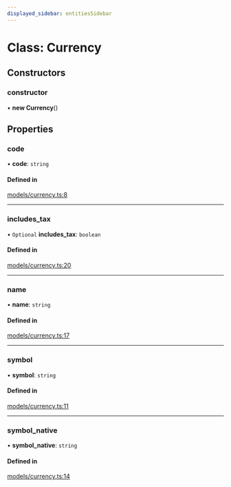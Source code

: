 ```yaml
---
displayed_sidebar: entitiesSidebar
---
```


# Class: Currency

## Constructors

### constructor

• **new Currency**()

## Properties

### code

• **code**: `string`

#### Defined in

[models/currency.ts:8](https://github.com/medusajs/medusa/blob/c4c83c971/packages/medusa/src/models/currency.ts#L8)

___

### includes\_tax

• `Optional` **includes\_tax**: `boolean`

#### Defined in

[models/currency.ts:20](https://github.com/medusajs/medusa/blob/c4c83c971/packages/medusa/src/models/currency.ts#L20)

___

### name

• **name**: `string`

#### Defined in

[models/currency.ts:17](https://github.com/medusajs/medusa/blob/c4c83c971/packages/medusa/src/models/currency.ts#L17)

___

### symbol

• **symbol**: `string`

#### Defined in

[models/currency.ts:11](https://github.com/medusajs/medusa/blob/c4c83c971/packages/medusa/src/models/currency.ts#L11)

___

### symbol\_native

• **symbol\_native**: `string`

#### Defined in

[models/currency.ts:14](https://github.com/medusajs/medusa/blob/c4c83c971/packages/medusa/src/models/currency.ts#L14)
